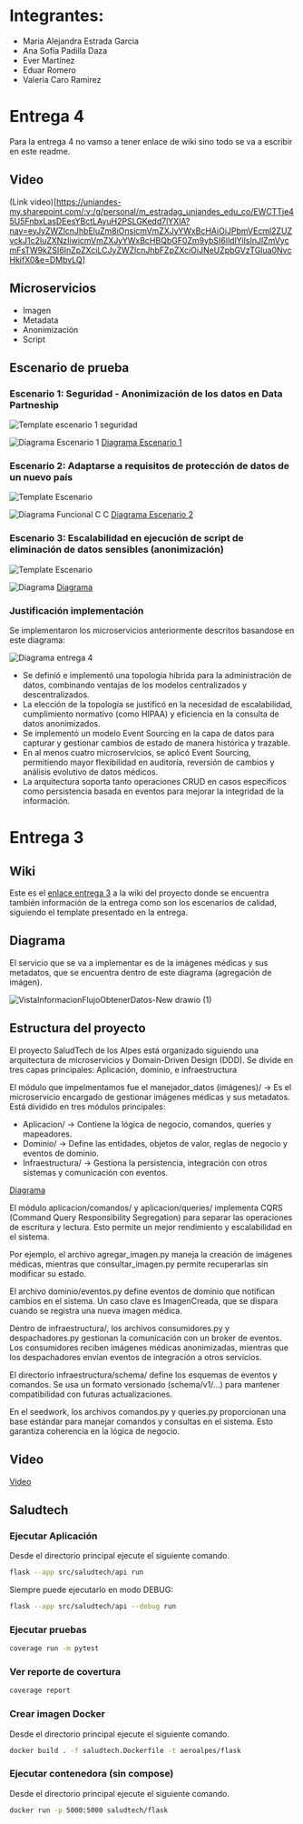 # Integrantes:

- Maria Alejandra Estrada Garcia 
- Ana Sofía Padilla Daza 
- Ever Martínez
- Eduar Romero
- Valeria Caro Ramirez


# Entrega 4

Para la entrega 4 no vamso a tener enlace de wiki sino todo se va a escribir en este readme. 

## Video

(Link video)[https://uniandes-my.sharepoint.com/:v:/g/personal/m_estradag_uniandes_edu_co/EWCTTje45U5FnbxLasDEesYBctLAyuH2PSLGKedd7lYXlA?nav=eyJyZWZlcnJhbEluZm8iOnsicmVmZXJyYWxBcHAiOiJPbmVEcml2ZUZvckJ1c2luZXNzIiwicmVmZXJyYWxBcHBQbGF0Zm9ybSI6IldlYiIsInJlZmVycmFsTW9kZSI6InZpZXciLCJyZWZlcnJhbFZpZXciOiJNeUZpbGVzTGlua0NvcHkifX0&e=DMbvLQ]

## Microservicios

- Imagen
- Metadata
- Anonimización
- Script

## Escenario de prueba 

### Escenario 1: Seguridad - Anonimización de los datos en Data Partneship 

![Template escenario 1 seguridad](https://github.com/user-attachments/assets/33ee9214-4f93-485e-b8ca-e79dc5040c4b)

![Diagrama Escenario 1](https://github.com/user-attachments/assets/17ef3a0f-982a-4262-b782-178a998d06cf)
[Diagrama Escenario 1](https://github.com/user-attachments/assets/17ef3a0f-982a-4262-b782-178a998d06cf)

### Escenario 2: Adaptarse a requisitos de protección de datos de un nuevo país

![Template Escenario](https://github.com/user-attachments/assets/01ada5a9-b0bc-44df-8dc1-13f877315b13)

![Diagrama Funcional C C](https://github.com/user-attachments/assets/7db70ee0-0a66-45f9-b3d4-06888b2ad281)
[Diagrama Escenario 2](https://github.com/user-attachments/assets/7db70ee0-0a66-45f9-b3d4-06888b2ad281)

### Escenario 3: Escalabilidad en ejecución de script de eliminación de datos sensibles (anonimización)

![Template Escenario](https://github.com/user-attachments/assets/0cdbe1e1-4de3-4dff-88f7-dbefe4b02d51)

![Diagrama](https://github.com/user-attachments/assets/5b8821ba-f832-4bab-a909-6eb2af279801)
[Diagrama](https://github.com/user-attachments/assets/5b8821ba-f832-4bab-a909-6eb2af279801)

### Justificación implementación

Se implementaron los microservicios anteriormente descritos basandose en este diagrama:

![Diagrama entrega 4](https://github.com/user-attachments/assets/017645e6-2a90-4b77-b9e9-a8559b14dff1)

* Se definió e implementó una topología híbrida para la administración de datos, combinando ventajas de los modelos centralizados y descentralizados.
* La elección de la topología se justificó en la necesidad de escalabilidad, cumplimiento normativo (como HIPAA) y eficiencia en la consulta de datos anonimizados.
* Se implementó un modelo Event Sourcing en la capa de datos para capturar y gestionar cambios de estado de manera histórica y trazable.
* En al menos cuatro microservicios, se aplicó Event Sourcing, permitiendo mayor flexibilidad en auditoría, reversión de cambios y análisis evolutivo de datos médicos.
* La arquitectura soporta tanto operaciones CRUD en casos específicos como persistencia basada en eventos para mejorar la integridad de la información.

# Entrega 3

## Wiki

Este es el [enlace entrega 3](https://github.com/LosComponentes/Entrega-3/wiki/Entrega-3) a la wiki del proyecto donde se encuentra también información de la entrega como son los escenarios de calidad, siguiendo el template presentado en la entrega.

## Diagrama

El servicio que se va a implementar es de la imágenes médicas y sus metadatos, que se encuentra dentro de este diagrama (agregación de imágen).

![VistaInformacionFlujoObtenerDatos-New drawio (1)](https://github.com/user-attachments/assets/7d49cc59-c67b-4996-88ff-d8e45ff55e86)

## Estructura del proyecto 

El proyecto SaludTech de los Alpes está organizado siguiendo una arquitectura de microservicios y Domain-Driven Design (DDD). Se divide en tres capas principales: Aplicación, dominio, e infraestructura

El módulo que impelmentamos fue el manejador_datos (imágenes)/ → Es el microservicio encargado de gestionar imágenes médicas y sus metadatos. Está dividido en tres módulos principales:

- Aplicacion/ → Contiene la lógica de negocio, comandos, queries y mapeadores.
- Dominio/ → Define las entidades, objetos de valor, reglas de negocio y eventos de dominio.
- Infraestructura/ → Gestiona la persistencia, integración con otros sistemas y comunicación con eventos.

[Diagrama](https://github.com/user-attachments/assets/14066409-a023-4bf5-a386-6f1891dca8f9)

El módulo aplicacion/comandos/ y aplicacion/queries/ implementa CQRS (Command Query Responsibility Segregation) para separar las operaciones de escritura y lectura. Esto permite un mejor rendimiento y escalabilidad en el sistema.

Por ejemplo, el archivo agregar_imagen.py maneja la creación de imágenes médicas, mientras que consultar_imagen.py permite recuperarlas sin modificar su estado.

El archivo dominio/eventos.py define eventos de dominio que notifican cambios en el sistema. Un caso clave es ImagenCreada, que se dispara cuando se registra una nueva imagen médica.

Dentro de infraestructura/, los archivos consumidores.py y despachadores.py gestionan la comunicación con un broker de eventos. Los consumidores reciben imágenes médicas anonimizadas, mientras que los despachadores envían eventos de integración a otros servicios.

El directorio infraestructura/schema/ define los esquemas de eventos y comandos. Se usa un formato versionado (schema/v1/...) para mantener compatibilidad con futuras actualizaciones.

En el seedwork, los archivos comandos.py y queries.py proporcionan una base estándar para manejar comandos y consultas en el sistema. Esto garantiza coherencia en la lógica de negocio.


## Video

[Video](https://uniandes-my.sharepoint.com/:v:/g/personal/m_estradag_uniandes_edu_co/ESe8Sk8jrXdKiHhW0nMQyqIBOTfF5pD1PBrWsawZXCB05Q?nav=eyJyZWZlcnJhbEluZm8iOnsicmVmZXJyYWxBcHAiOiJPbmVEcml2ZUZvckJ1c2luZXNzIiwicmVmZXJyYWxBcHBQbGF0Zm9ybSI6IldlYiIsInJlZmVycmFsTW9kZSI6InZpZXciLCJyZWZlcnJhbFZpZXciOiJNeUZpbGVzTGlua0NvcHkifX0&e=2Tkd8F )

## Saludtech
### Ejecutar Aplicación

Desde el directorio principal ejecute el siguiente comando.

```bash
flask --app src/saludtech/api run
```

Siempre puede ejecutarlo en modo DEBUG:

```bash
flask --app src/saludtech/api --debug run
```

### Ejecutar pruebas

```bash
coverage run -m pytest
```

### Ver reporte de covertura
```bash
coverage report
```

### Crear imagen Docker

Desde el directorio principal ejecute el siguiente comando.

```bash
docker build . -f saludtech.Dockerfile -t aeroalpes/flask
```

### Ejecutar contenedora (sin compose)

Desde el directorio principal ejecute el siguiente comando.

```bash
docker run -p 5000:5000 saludtech/flask
```
